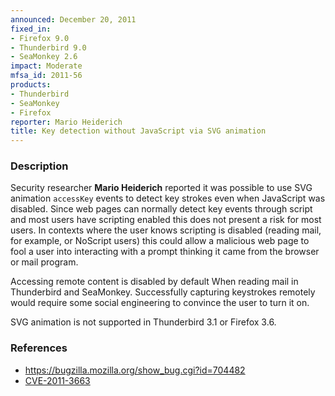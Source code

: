 ```yaml
---
announced: December 20, 2011
fixed_in:
- Firefox 9.0
- Thunderbird 9.0
- SeaMonkey 2.6
impact: Moderate
mfsa_id: 2011-56
products:
- Thunderbird
- SeaMonkey
- Firefox
reporter: Mario Heiderich
title: Key detection without JavaScript via SVG animation
---
```


<h3>Description</h3>

<p>
Security researcher <strong>Mario Heiderich</strong> reported it was
possible to use SVG animation <code>accessKey</code> events to detect
key strokes even when JavaScript was disabled. Since web pages can normally
detect key events through script and most users have scripting enabled this
does not present a risk for most users. In contexts where the user knows
scripting is disabled (reading mail, for example, or NoScript users) this
could allow a malicious web page to fool a user into interacting with
a prompt thinking it came from the browser or mail program.
</p>
<p>
Accessing remote content is disabled by default When reading mail in
Thunderbird and SeaMonkey. Successfully capturing keystrokes remotely would
require some social engineering to convince the user to turn it on.
</p>
<p class="note">
SVG animation is not supported in Thunderbird 3.1 or Firefox 3.6.
</p>

<h3>References</h3>

<ul>
  <li><a href="https://bugzilla.mozilla.org/show_bug.cgi?id=704482">
      https://bugzilla.mozilla.org/show_bug.cgi?id=704482</a></li>
  <li><a href="http://cve.mitre.org/cgi-bin/cvename.cgi?name=CVE-2011-3663" class="ex-ref">CVE-2011-3663</a></li>
</ul>



